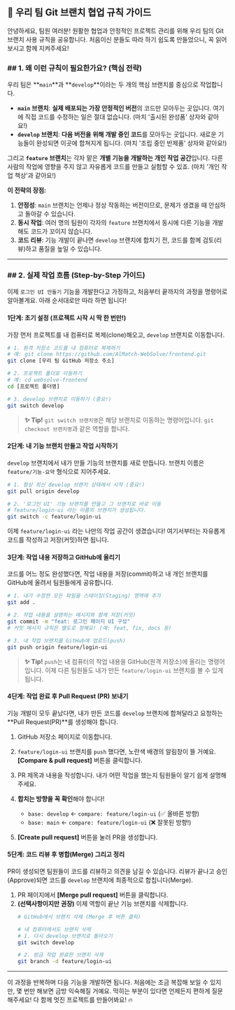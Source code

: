 ## 🚀 우리 팀 Git 브랜치 협업 규칙 가이드

안녕하세요, 팀원 여러분\! 원활한 협업과 안정적인 프로젝트 관리를 위해 우리 팀의 Git 브랜치 사용 규칙을 공유합니다. 
처음이신 분들도 따라 하기 쉽도록 만들었으니, 꼭 읽어보시고 함께 지켜주세요\!

### \#\# 1. 왜 이런 규칙이 필요한가요? (핵심 전략)

우리 팀은 **`main`**과 \*\*`develop`\*\*이라는 두 개의 핵심 브랜치를 중심으로 작업합니다.

  * **`main` 브랜치**: **실제 배포되는 가장 안정적인 버전**의 코드만 모아두는 곳입니다. 여기에 직접 코드를 수정하는 일은 절대 없습니다. (마치 '출시된 완성품' 상자와 같아요\!)
  * **`develop` 브랜치**: **다음 버전을 위해 개발 중인 코드**를 모아두는 곳입니다. 새로운 기능들이 완성되면 이곳에 합쳐지게 됩니다. (마치 '조립 중인 반제품' 상자와 같아요\!)

그리고 **`feature` 브랜치**는 각자 맡은 **개별 기능을 개발하는 개인 작업 공간**입니다. 다른 사람의 작업에 영향을 주지 않고 자유롭게 코드를 만들고 실험할 수 있죠. (마치 '개인 작업 책상'과 같아요\!)

**이 전략의 장점:**

1.  **안정성**: `main` 브랜치는 언제나 정상 작동하는 버전이므로, 문제가 생겼을 때 안심하고 돌아갈 수 있습니다.
2.  **동시 작업**: 여러 명의 팀원이 각자의 `feature` 브랜치에서 동시에 다른 기능을 개발해도 코드가 꼬이지 않습니다.
3.  **코드 리뷰**: 기능 개발이 끝나면 `develop` 브랜치에 합치기 전, 코드를 함께 검토(리뷰)하고 품질을 높일 수 있습니다.

-----

### \#\# 2. 실제 작업 흐름 (Step-by-Step 가이드)

이제 `로그인 UI 만들기` 기능을 개발한다고 가정하고, 처음부터 끝까지의 과정을 명령어로 알아볼게요. 아래 순서대로만 따라 하면 됩니다\!

#### **1단계: 초기 설정 (프로젝트 시작 시 딱 한 번만\!)**

가장 먼저 프로젝트를 내 컴퓨터로 복제(clone)해오고, `develop` 브랜치로 이동합니다.

```bash
# 1. 원격 저장소 코드를 내 컴퓨터로 복제하기
# 예: git clone https://github.com/AlMatch-WebSolve/frontend.git
git clone [우리 팀 GitHub 저장소 주소]

# 2. 프로젝트 폴더로 이동하기
# 예: cd websolve-frontend
cd [프로젝트 폴더명]

# 3. develop 브랜치로 이동하기 (중요!)
git switch develop
```

> **✨ Tip\!**
> `git switch 브랜치명`은 해당 브랜치로 이동하는 명령어입니다. `git checkout 브랜치명`과 같은 역할을 합니다.

#### **2단계: 내 기능 브랜치 만들고 작업 시작하기**

`develop` 브랜치에서 내가 만들 기능의 브랜치를 새로 만듭니다. 브랜치 이름은 `feature/기능-요약` 형식으로 지어주세요.

```bash
# 1. 항상 최신 develop 브랜치 상태에서 시작 (중요!)
git pull origin develop

# 2. '로그인 UI' 기능 브랜치를 만들고 그 브랜치로 바로 이동
# feature/login-ui 라는 이름의 브랜치가 생성됩니다.
git switch -c feature/login-ui
```

이제 `feature/login-ui` 라는 나만의 작업 공간이 생겼습니다\! 여기서부터는 자유롭게 코드를 작성하고 저장(커밋)하면 됩니다.

#### **3단계: 작업 내용 저장하고 GitHub에 올리기**

코드를 어느 정도 완성했다면, 작업 내용을 저장(commit)하고 내 개인 브랜치를 GitHub에 올려서 팀원들에게 공유합니다.

```bash
# 1. 내가 수정한 모든 파일을 스테이징(Staging) 영역에 추가
git add .

# 2. 작업 내용을 설명하는 메시지와 함께 저장(커밋)
git commit -m "feat: 로그인 페이지 UI 구성"
# 커밋 메시지 규칙은 별도로 정해요! (예: feat, fix, docs 등)

# 3. 내 작업 브랜치를 GitHub에 업로드(push)
git push origin feature/login-ui
```

> **✨ Tip\!**
> `push`는 내 컴퓨터의 작업 내용을 GitHub(원격 저장소)에 올리는 명령어입니다. 이제 다른 팀원들도 내가 만든 `feature/login-ui` 브랜치를 볼 수 있게 됩니다.

#### **4단계: 작업 완료 후 Pull Request (PR) 보내기**

기능 개발이 모두 끝났다면, 내가 만든 코드를 `develop` 브랜치에 합쳐달라고 요청하는 \*\*Pull Request(PR)\*\*를 생성해야 합니다.

1.  GitHub 저장소 페이지로 이동합니다.

2.  `feature/login-ui` 브랜치를 `push` 했다면, 노란색 배경의 알림창이 뜰 거예요. **[Compare & pull request]** 버튼을 클릭합니다.

3.  PR 제목과 내용을 작성합니다. 내가 어떤 작업을 했는지 팀원들이 알기 쉽게 설명해주세요.

4.  **합치는 방향을 꼭 확인**해야 합니다\!

      * `base: develop` ← `compare: feature/login-ui` (✅ 올바른 방향)
      * `base: main` ← `compare: feature/login-ui` (❌ 잘못된 방향\!)

5.  **[Create pull request]** 버튼을 눌러 PR을 생성합니다.

#### **5단계: 코드 리뷰 후 병합(Merge) 그리고 정리**

PR이 생성되면 팀원들이 코드를 리뷰하고 의견을 남길 수 있습니다. 리뷰가 끝나고 승인(Approve)되면 코드를 `develop` 브랜치에 최종적으로 합칩니다(Merge).

1.  PR 페이지에서 **[Merge pull request]** 버튼을 클릭합니다.
2.  **(선택사항이지만 권장)** 이제 역할이 끝난 기능 브랜치를 삭제합니다.
    ```bash
    # GitHub에서 브랜치 삭제 (Merge 후 버튼 클릭)

    # 내 컴퓨터에서도 브랜치 삭제
    # 1. 다시 develop 브랜치로 돌아오기
    git switch develop

    # 2. 방금 작업 완료한 브랜치 삭제
    git branch -d feature/login-ui
    ```

-----

이 과정을 반복하며 다음 기능을 개발하면 됩니다. 처음에는 조금 복잡해 보일 수 있지만, 몇 번만 해보면 금방 익숙해질 거예요. 막히는 부분이 있다면 언제든지 편하게 질문해주세요\! 다 함께 멋진 프로젝트를 만들어봐요\! 🔥
